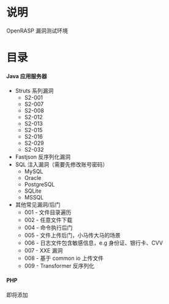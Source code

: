 # 说明

OpenRASP 漏洞测试环境

# 目录

#### Java 应用服务器

* Struts 系列漏洞
   * S2-001
   * S2-007
   * S2-008
   * S2-012
   * S2-013
   * S2-015
   * S2-016
   * S2-029
   * S2-032
* Fastjson 反序列化漏洞
* SQL 注入漏洞（需要先修改账号密码）
   * MySQL
   * Oracle
   * PostgreSQL
   * SQLite
   * MSSQL
* 其他常见漏洞/后门
   * 001 - 文件目录遍历
   * 002 - 任意文件下载
   * 004 - 命令执行后门
   * 005 - 文件上传后门，小马传大马的场景
   * 006 - 日志文件包含敏感信息，e.g 身份证、银行卡、CVV
   * 007 - XXE 漏洞
   * 008 - 基于 common io 上传文件
   * 009 - Transformer 反序列化

#### PHP 

即将添加



